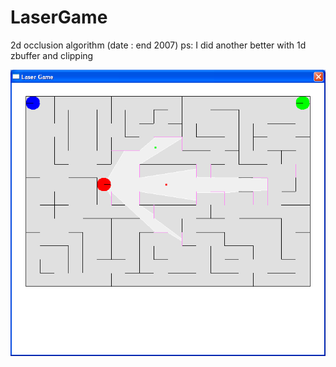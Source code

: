 # LaserGame
2d occlusion algorithm
(date : end 2007)
ps: I did another better with 1d zbuffer and clipping

![image](https://github.com/phat64/LaserGame/blob/master/bug.PNG)
